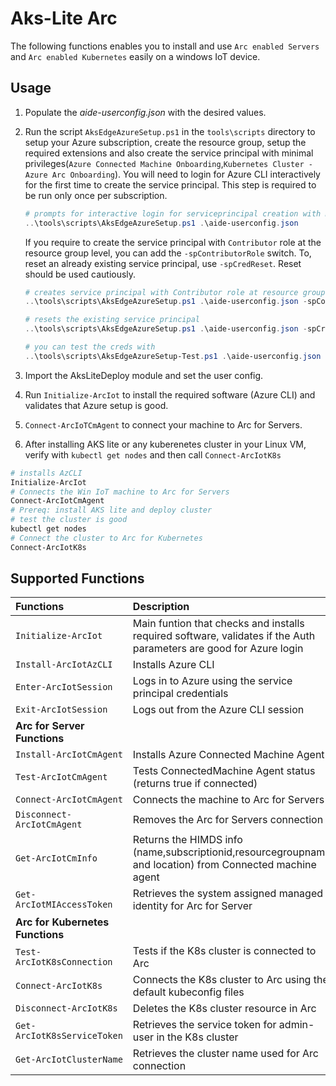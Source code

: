 # Aks-Lite Arc

The following functions enables you to install and use `Arc enabled Servers` and `Arc enabled Kubernetes` easily on a windows IoT device.

## Usage

1. Populate the *aide-userconfig.json* with the desired values.
2. Run the script `AksEdgeAzureSetup.ps1` in the `tools\scripts` directory to setup your Azure subscription, create the resource group, setup the required extensions and also create the service principal with minimal privileges(`Azure Connected Machine Onboarding`,`Kubernetes Cluster - Azure Arc Onboarding`). You will need to login for Azure CLI interactively for the first time to create the service principal. This step is required to be run only once per subscription.

   ```powershell
   # prompts for interactive login for serviceprincipal creation with minimal privileges
   ..\tools\scripts\AksEdgeAzureSetup.ps1 .\aide-userconfig.json
   ```

    If you require to create the service principal with `Contributor` role at the resource group level, you can add the `-spContributorRole` switch.
    To, reset an already existing service principal, use `-spCredReset`. Reset should be used cautiously.

   ```powershell
   # creates service principal with Contributor role at resource group level
   ..\tools\scripts\AksEdgeAzureSetup.ps1 .\aide-userconfig.json -spContributorRole
   ```

   ```powershell
   # resets the existing service principal
   ..\tools\scripts\AksEdgeAzureSetup.ps1 .\aide-userconfig.json -spCredReset
   ```

    ```powershell
   # you can test the creds with 
   ..\tools\scripts\AksEdgeAzureSetup-Test.ps1 .\aide-userconfig.json
   ```

3. Import the AksLiteDeploy module and set the user config.
4. Run `Initialize-ArcIot` to install the required software (Azure CLI) and validates that Azure setup is good.
5. `Connect-ArcIoTCmAgent` to connect your machine to Arc for Servers.
6. After installing AKS lite or any kuberenetes cluster in your Linux VM, verify with `kubectl get nodes` and then call `Connect-ArcIotK8s`

```powershell
# installs AzCLI 
Initialize-ArcIot
# Connects the Win IoT machine to Arc for Servers
Connect-ArcIotCmAgent
# Prereq: install AKS lite and deploy cluster
# test the cluster is good
kubectl get nodes
# Connect the cluster to Arc for Kubernetes
Connect-ArcIotK8s
```

## Supported Functions

| Functions |   Description |
|:------------ |:-----------|
|`Initialize-ArcIot`| Main funtion that checks and installs required software, validates if the Auth parameters are good for Azure login  |
|`Install-ArcIotAzCLI` | Installs Azure CLI |
|`Enter-ArcIotSession`| Logs in to Azure using the service principal credentials|
|`Exit-ArcIotSession`| Logs out from the Azure CLI session|
| **Arc for Server Functions** |  |
|`Install-ArcIotCmAgent`| Installs Azure Connected Machine Agent |
|`Test-ArcIotCmAgent`| Tests ConnectedMachine Agent status (returns true if connected) |
|`Connect-ArcIotCmAgent`| Connects the machine to Arc for Servers |
|`Disconnect-ArcIotCmAgent`| Removes the Arc for Servers connection |
|`Get-ArcIotCmInfo`| Returns the HIMDS info (name,subscriptionid,resourcegroupname and location) from Connected machine agent |
|`Get-ArcIotMIAccessToken`| Retrieves the system assigned managed identity for Arc for Server|
|**Arc for Kubernetes Functions** ||
|`Test-ArcIotK8sConnection`| Tests if the K8s cluster is connected to Arc |
|`Connect-ArcIotK8s`| Connects the K8s cluster to Arc using the default kubeconfig files |
|`Disconnect-ArcIotK8s`| Deletes the K8s cluster resource in Arc |
|`Get-ArcIotK8sServiceToken`| Retrieves the service token for admin-user in the K8s cluster |
|`Get-ArcIotClusterName`| Retrieves the cluster name used for Arc connection |
